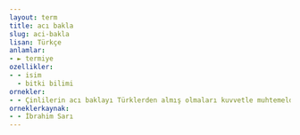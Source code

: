 ```yaml
---
layout: term
title: acı bakla
slug: aci-bakla
lisan: Türkçe
anlamlar:
- ► termiye
ozellikler:
- - isim
  - bitki bilimi
ornekler:
- - Çinlilerin acı baklayı Türklerden almış olmaları kuvvetle muhtemeldir.
orneklerkaynak:
- - İbrahim Sarı
---
```


